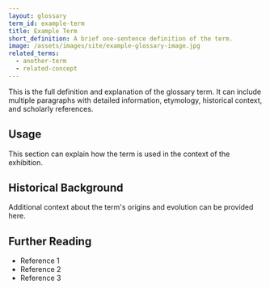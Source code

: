 ```yaml
---
layout: glossary
term_id: example-term
title: Example Term
short_definition: A brief one-sentence definition of the term.
image: /assets/images/site/example-glossary-image.jpg
related_terms:
  - another-term
  - related-concept
---
```


This is the full definition and explanation of the glossary term. It can include multiple paragraphs with detailed information, etymology, historical context, and scholarly references.

## Usage

This section can explain how the term is used in the context of the exhibition.

## Historical Background

Additional context about the term's origins and evolution can be provided here.

## Further Reading

- Reference 1
- Reference 2
- Reference 3
